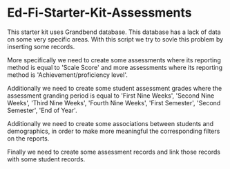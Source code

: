 # Ed-Fi-Starter-Kit-Assessments

This starter kit uses Grandbend database. This database has a lack of data on some very specific areas. With this script we try to sovle this  problem by inserting some records.

More specifically we need to create some assessments where its reporting method is equal to 'Scale Score' and more assessments where its reporting method is 'Achievement/proficiency level'.

Additionally we need to create some student assessment grades where the assessment granding period is equal to 'First Nine Weeks', 'Second Nine Weeks', 'Third Nine Weeks', 'Fourth Nine Weeks', 'First Semester', 'Second Semester', 'End of Year'.

Additionally we need to create some associations between students and demographics, in order to make more meaningful the corresponding filters on the reports.

Finally we need to create some assessment records and link those records with some student records.

